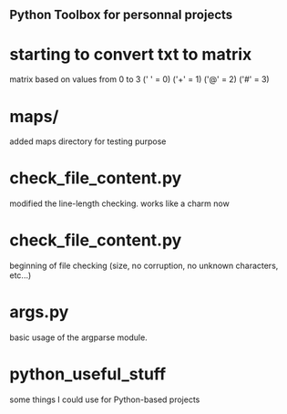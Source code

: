 ## Python Toolbox for personnal projects

# starting to convert txt to matrix
matrix based on values from 0 to 3
(' ' = 0)
('+' = 1)
('@' = 2)
('#' = 3)

# maps/
added maps directory for testing purpose

# check_file_content.py
modified the line-length checking. works like a charm now

# check_file_content.py
beginning of file checking (size, no corruption,
no unknown characters, etc...)

# args.py
basic usage of the argparse module.

# python_useful_stuff
some things I could use for Python-based projects
